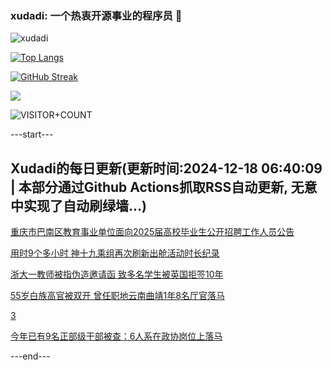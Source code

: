 ### xudadi: 一个热衷开源事业的程序员 👋

![xudadi](https://github-readme-stats-git-masterorgs-github-readme-stats-team.vercel.app/api?username=xudadi)

[![Top Langs](https://github-readme-stats.vercel.app/api/top-langs/?username=xudadi)](https://github.com/anuraghazra/github-readme-stats)

[![GitHub Streak](https://streak-stats.demolab.com?user=xudadi&locale=zh_Hans)](https://git.io/streak-stats)

![](https://raw.githubusercontent.com/xudadi/xudadi/main/assets/github-contribution-grid-snake.svg)

![VISITOR+COUNT](https://komarev.com/ghpvc/?username=xudadi&label=VISITOR+COUNT)


---start---

## Xudadi的每日更新(更新时间:2024-12-18 06:40:09 | 本部分通过Github Actions抓取RSS自动更新, 无意中实现了自动刷绿墙...)

[重庆市巴南区教育事业单位面向2025届高校毕业生公开招聘工作人员公告](https://www.gongkaoleida.com/article/2234467)

[用时9个多小时 神十九乘组再次刷新出舱活动时长纪录](https://m.163.com/news/article/JJL3Q4G40534A4SC.html)

[浙大一教师被指伪造邀请函 致多名学生被英国拒签10年](https://m.163.com/news/article/JJL29S8V053469LG.html)

[55岁白族高官被双开 曾任职地云南曲靖1年8名厅官落马](https://m.163.com/news/article/JJL0GL0305129QAF.html)

[3](https://m.163.com/touch/news/sub/domestic)

[今年已有9名正部级干部被查：6人系在政协岗位上落马](https://m.163.com/news/article/JJKVG832055040N3.html)

---end---
